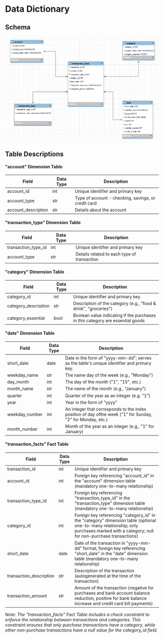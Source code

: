 # Data Dictionary

## Schema
![model](data_model.png)

## Table Descriptions

#### "account" Dimension Table

| Field                | Data Type | Description                               |
|----------------------|-----------|-------------------------------------------|
| account_id           | int       | Unique identifier and primary key         |
| account_type         | str       | Type of account - checking, savings, or credit card |
| account_description  | str       | Details about the account                 |

#### "transaction_type" Dimension Table

| Field                | Data Type | Description                               |
|----------------------|-----------|-------------------------------------------|
| transaction_type_id  | int       | Unique identifier and primary key        |
| account_type         | str       | Details related to each type of transaction |

#### "category" Dimension Table

| Field                | Data Type | Description                               |
|----------------------|-----------|-------------------------------------------|
| category_id          | int       | Unique identifier and primary key.        |
| category_description | str       | Description of the category (e.g., "food & drink", "groceries") |
| category_essential   | bool      | Boolean value indicating if the purchases in this category are essential goods |

#### "date" Dimension Table

| Field                | Data Type | Description                               |
|----------------------|-----------|-------------------------------------------|
| short_date           | date      | Date in the form of "yyyy-mm-dd"; serves as the table's unique identifier and primary key. |
| weekday_name         | str       | The name day of the week (e.g., "Monday") |
| day_month            | int       | The day of the month ("1", "15", etc.) |
| month_name           | str       | The name of the month (e.g., "January") |
| quarter              | int       | Quarter of the year as an integer (e.g. "1") |
| year                 | int       | Year in the form of "yyyy"                 |
| weekday_number       | int       | An integer that corresponds to the index position of day ofthe week ("1" for Sunday, "2" for Monday, etc.) |
| month_number         | int       | Month of the year as an integer (e.g., "1" for January) |

#### "transaction_facts" Fact Table

| Field                  | Data Type | Description                               |
|------------------------|-----------|-------------------------------------------|
| transaction_id         | int       | Unique identifier and primary key         |
| account_id             | int       | Foreign key referencing "account_id" in the "account" dimension table (mandatory one-to-many relationship) |
| transaction_type_id    | int       | Foreign key referencing "transaction_type_id" in the "transaction_type" dimension table (mandatory one-to-many relationship) |
| category_id            | int       | Foreign key referencing "category_id" in the "category" dimension table (optional one-to-many relationship; only purchases marked with a category; null for non-purchase transactions) |
| short_date             | date      | Date of the transaction in "yyyy-mm-dd" format; foreign key referencing "short_date" in the "date" dimension table (mandatory one-to-many relationship) |
| transaction_description| str       | Description of the transaction (autogenerated at the time of the transaction) |
| transaction_amount     | str       | Amount of the transaction (negative for purchases and bank account balance reduction, positive for bank balance increase and credit card bill payments) |

_Note: The "transaction_facts" Fact Table includes a check constraint to enforce the relationship between transactions and categories. This constraint ensures that only purchase transactions have a category, while other non-purchase transactions have a null value for the category_id field._
